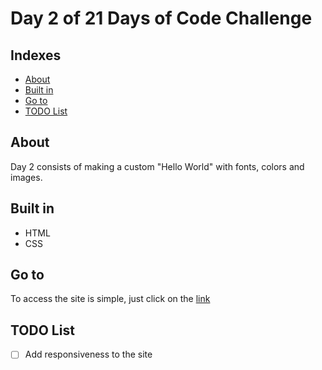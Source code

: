 # Day 2 of 21 Days of Code Challenge

## Indexes

- [About](#about)
- [Built in](#built_in)
- [Go to](#go_to)
- [TODO List](#todo_list)

## About <a name = "about"></a>

Day 2 consists of making a custom "Hello World" with fonts, colors and images.

## Built in <a name = "built_in"></a>

- HTML
- CSS 

## Go to <a name = "go_to"></a>

To access the site is simple, just click on the <a href = "https://rhogger.github.io/Day-2/">link</a>

## TODO List <a name = "todo_list"></a>

- [ ] Add responsiveness to the site
